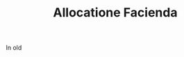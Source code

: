 ---
title: Allocatione Facienda
letter: A
permalink: "/definitions/bld-allocatione-facienda.html"
body: In old
published_at: '2018-07-07'
source: Black's Law Dictionary 2nd Ed (1910)
layout: post
---